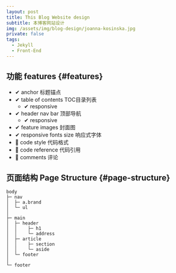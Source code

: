 ```yaml
---
layout: post
title: This Blog Website design
subtitle: 本博客网站设计
img: /assets/img/blog-design/joanna-kosinska.jpg
private: false
tags:
  - Jekyll
  - Front-End
---
```



## 功能 features {#features}

* ✔ anchor 标题锚点
* ✔ table of contents TOC目录列表
  * ✔ responsive
* ✔ header nav bar 顶部导航
  * ✔ responsive
* ✔ feature images 封面图
* ✔ responsive fonts size 响应式字体
* 🔘 code style 代码格式
* 🔘 code reference 代码引用
* 🔘 comments 评论

## 页面结构 Page Structure {#page-structure}

```
body
├─ nav
│  ├─ a.brand
│  └─ ul
│
├─ main
│  ├─ header
│  │    ├─ h1
│  │    └─ address
│  ├─ article
│  │    ├─ section
│  │    └─ aside
│  └─ footer
│
└─ footer

```




